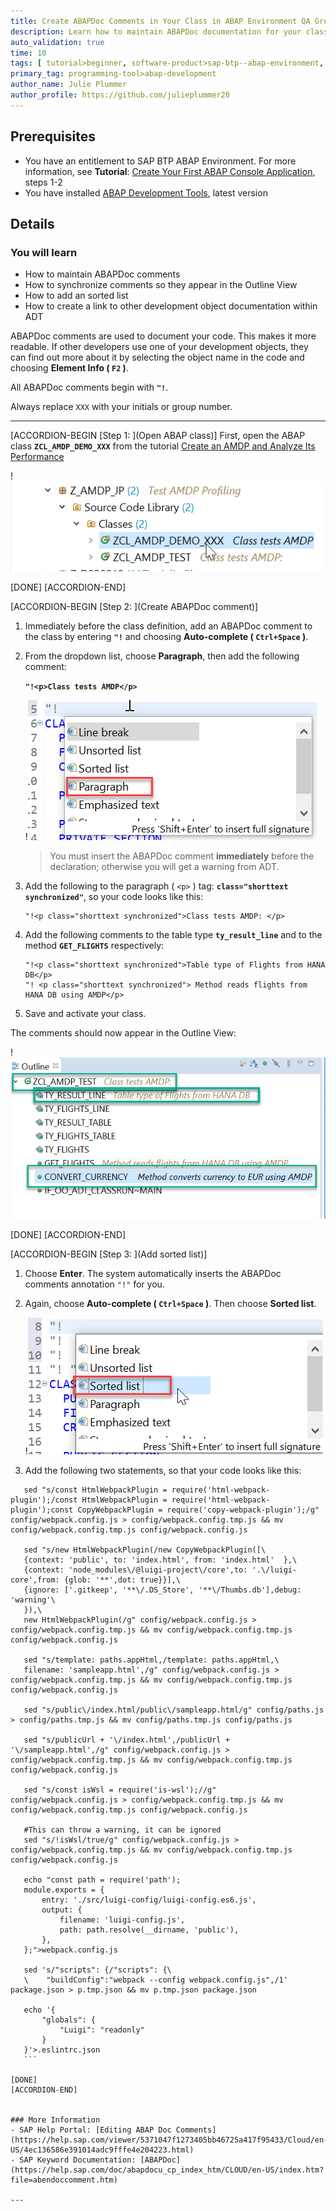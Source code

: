 ```yaml
---
title: Create ABAPDoc Comments in Your Class in ABAP Environment QA Green
description: Learn how to maintain ABAPDoc documentation for your class in SAP Business Technology Platform (BTP), ABAP Environment so your comments appear in the Outline view.
auto_validation: true
time: 10
tags: [ tutorial>beginner, software-product>sap-btp--abap-environment, software-product>sap-business-technology-platform, tutorial>license]
primary_tag: programming-tool>abap-development
author_name: Julie Plummer
author_profile: https://github.com/julieplummer20
---
```


## Prerequisites
- You have an entitlement to SAP BTP ABAP Environment. For more information, see **Tutorial**: [Create Your First ABAP Console Application](abap-environment-console-application), steps 1-2
- You have installed [ABAP Development Tools](https://tools.hana.ondemand.com/#abap), latest version

## Details
### You will learn  
- How to maintain ABAPDoc comments
- How to synchronize comments so they appear in the Outline View
- How to add an sorted list
- How to create a link to other development object documentation within ADT

ABAPDoc comments are used to document your code. This makes it more readable. If other developers use one of your development objects, they can find out more about it by selecting the object name in the code and choosing **Element Info ( `F2` )**.

All ABAPDoc comments begin with **`"!`**.

Always replace `XXX` with your initials or group number.

---

[ACCORDION-BEGIN [Step 1: ](Open ABAP class)]
First, open the ABAP class **`ZCL_AMDP_DEMO_XXX`** from the tutorial [Create an AMDP and Analyze Its Performance](abap-environment-amdp-profiling)

!![Image depicting step-1-open-class](step-1-open-class.png)

[DONE]
[ACCORDION-END]


[ACCORDION-BEGIN [Step 2: ](Create ABAPDoc comment)]
1. Immediately before the class definition, add an ABAPDoc comment to the class by entering **`"!`** and choosing **Auto-complete ( `Ctrl+Space` )**.

2. From the dropdown list, choose **Paragraph**, then add the following comment:

    **`"!<p>Class tests AMDP</p>`**

    !![step2a-choose-paragraph](step2a-choose-paragraph.png)

    >You must insert the ABAPDoc comment **immediately** before the declaration; otherwise you will get a warning from ADT.

3. Add the following to the paragraph ( `<p>` ) tag: **`class="shorttext synchronized"`**, so your code looks like this:

    ```
    "!<p class="shorttext synchronized">Class tests AMDP: </p>
    ```

4. Add the following comments to the table type **`ty_result_line`** and to the method **`GET_FLIGHTS`** respectively:

    ```
    "!<p class="shorttext synchronized">Table type of Flights from HANA DB</p>
    "! <p class="shorttext synchronized"> Method reads flights from HANA DB using AMDP</p>
    ```

5. Save and activate your class.

The comments should now appear in the Outline View:

!![step2b-shorttext-synch-class](step2b-shorttext-synch-class.png)

[DONE]
[ACCORDION-END]


[ACCORDION-BEGIN [Step 3: ](Add sorted list)]
1. Choose **Enter**. The system automatically inserts the ABAPDoc comments annotation `"!"` for you.

2. Again, choose **Auto-complete ( `Ctrl+Space` )**. Then choose **Sorted list**.

    !![step3a-add-sorted-list](step3a-add-sorted-list.png)

3. Add the following two statements, so that your code looks like this:

 ```Shell [2,5,7,10,12]
    sed "s/const HtmlWebpackPlugin = require('html-webpack-plugin');/const HtmlWebpackPlugin = require('html-webpack-plugin');const CopyWebpackPlugin = require('copy-webpack-plugin');/g" config/webpack.config.js > config/webpack.config.tmp.js && mv config/webpack.config.tmp.js config/webpack.config.js

    sed "s/new HtmlWebpackPlugin(/new CopyWebpackPlugin([\
    {context: 'public', to: 'index.html', from: 'index.html'  },\
    {context: 'node_modules\/@luigi-project\/core',to: '.\/luigi-core',from: {glob: '**',dot: true}}],\
    {ignore: ['.gitkeep', '**\/.DS_Store', '**\/Thumbs.db'],debug: 'warning'\
    }),\
    new HtmlWebpackPlugin(/g" config/webpack.config.js > config/webpack.config.tmp.js && mv config/webpack.config.tmp.js config/webpack.config.js

    sed "s/template: paths.appHtml,/template: paths.appHtml,\
    filename: 'sampleapp.html',/g" config/webpack.config.js > config/webpack.config.tmp.js && mv config/webpack.config.tmp.js config/webpack.config.js

    sed "s/public\/index.html/public\/sampleapp.html/g" config/paths.js > config/paths.tmp.js && mv config/paths.tmp.js config/paths.js

    sed "s/publicUrl + '\/index.html',/publicUrl + '\/sampleapp.html',/g" config/webpack.config.js > config/webpack.config.tmp.js && mv config/webpack.config.tmp.js config/webpack.config.js

    sed "s/const isWsl = require('is-wsl');//g" config/webpack.config.js > config/webpack.config.tmp.js && mv config/webpack.config.tmp.js config/webpack.config.js

    #This can throw a warning, it can be ignored
    sed "s/!isWsl/true/g" config/webpack.config.js > config/webpack.config.tmp.js && mv config/webpack.config.tmp.js config/webpack.config.js

    echo "const path = require('path');
    module.exports = {
        entry: './src/luigi-config/luigi-config.es6.js',
        output: {
            filename: 'luigi-config.js',
            path: path.resolve(__dirname, 'public'),
        },
    };">webpack.config.js

    sed 's/"scripts": {/"scripts": {\
    \    "buildConfig":"webpack --config webpack.config.js",/1' package.json > p.tmp.json && mv p.tmp.json package.json

    echo '{
        "globals": {
            "Luigi": "readonly"
        }
    }'>.eslintrc.json
    ```

[DONE]
[ACCORDION-END]


### More Information
- SAP Help Portal: [Editing ABAP Doc Comments](https://help.sap.com/viewer/5371047f1273405bb46725a417f95433/Cloud/en-US/4ec136586e391014adc9fffe4e204223.html)
- SAP Keyword Documentation: [ABAPDoc](https://help.sap.com/doc/abapdocu_cp_index_htm/CLOUD/en-US/index.htm?file=abendoccomment.htm)

---
